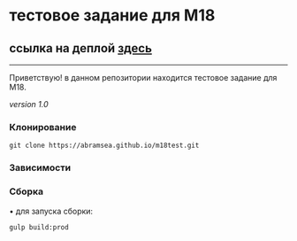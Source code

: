 # тестовое задание для М18
## ссылка на деплой [здесь](https://abramsea.github.io/m18test/)

---

Приветствую! в данном репозитории находится тестовое задание для М18.

_version 1.0_

### Клонирование

    git clone https://abramsea.github.io/m18test.git

### Зависимости

    
### Сборка

&bull; для запуска сборки:

    gulp build:prod
